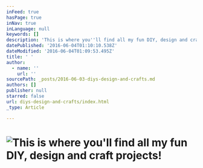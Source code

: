 ```yaml
---
inFeed: true
hasPage: true
inNav: true
inLanguage: null
keywords: []
description: 'This is where you''ll find all my fun DIY, design and craft projects!'
datePublished: '2016-06-04T01:10:10.538Z'
dateModified: '2016-06-04T01:09:53.495Z'
title: ' '
author:
  - name: ''
    url: ''
sourcePath: _posts/2016-06-03-diys-design-and-crafts.md
authors: []
publisher: null
starred: false
url: diys-design-and-crafts/index.html
_type: Article

---
```

# ![This is where you'll find all my fun DIY, design and craft projects!](https://the-grid-user-content.s3-us-west-2.amazonaws.com/32c3666b-742b-44fd-b79f-eee9e4732597.jpg)